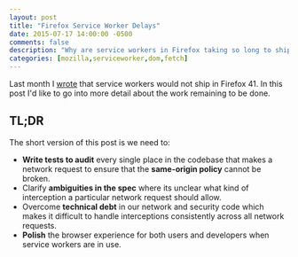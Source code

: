 ```yaml
---
layout: post
title: "Firefox Service Worker Delays"
date: 2015-07-17 14:00:00 -0500
comments: false
description: "Why are service workers in Firefox taking so long to ship? In short security hardening, UX polish, and some spec ambiguity."
categories: [mozilla,serviceworker,dom,fetch]
---
```


Last month I [wrote][] that service workers would not ship in Firefox 41. In this
post I'd like to go into more detail about the work remaining to be done.

<!-- more -->

TL;DR
-----

The short version of this post is we need to:

* **Write tests to audit** every single place in the codebase that makes a network
  request to ensure that the **same-origin policy** cannot be broken.
* Clarify **ambiguities in the spec** where its unclear what kind of interception
  a particular network request should allow.
* Overcome **technical debt** in our network and security code which makes it
  difficult to handle interceptions consistently across all network requests.
* **Polish** the browser experience for both users and developers when service
  workers are in use.

[wrote]: /blog/2015/06/18/service-workers-will-not-ship-in-firefox-41
